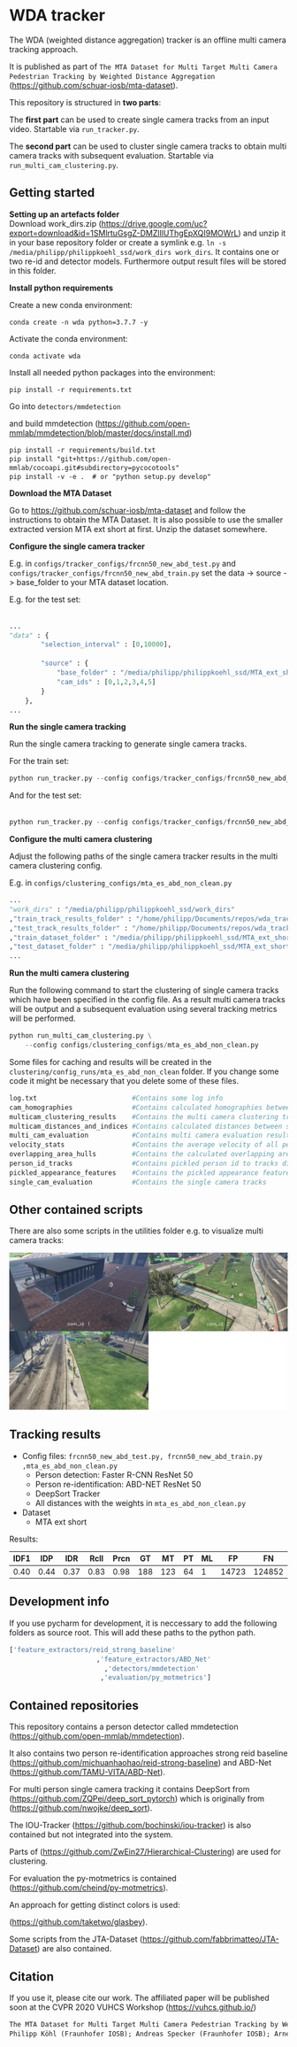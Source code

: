 # WDA tracker

The WDA (weighted distance aggregation) tracker is an offline multi camera tracking approach.

It is published as part of `The MTA Dataset for Multi Target Multi Camera Pedestrian Tracking by Weighted Distance Aggregation`
(https://github.com/schuar-iosb/mta-dataset). 


This repository is structured in **two parts**:  

 The **first part** can be used to create single camera tracks 
from an input video. Startable via `run_tracker.py`.

The **second part** can be used to cluster single camera tracks
to obtain multi camera tracks with subsequent evaluation. Startable via `run_multi_cam_clustering.py`.


## Getting started


**Setting up an artefacts folder**  
Download work_dirs.zip (https://drive.google.com/uc?export=download&id=1SMlrtuGsgZ-DMZlIlUThgEpXQI9MOWrL) and unzip it in your base repository folder or create a symlink e.g. 
`ln -s /media/philipp/philippkoehl_ssd/work_dirs work_dirs`. 
It contains one or two re-id and detector models.
Furthermore output result files will be stored in this folder.

**Install python requirements**

Create a new conda environment:

```shell script
conda create -n wda python=3.7.7 -y
```
Activate the conda environment:
```shell script
conda activate wda
```
Install all needed python packages into the environment:
```shell script
pip install -r requirements.txt
```

Go into `detectors/mmdetection`

and build mmdetection (https://github.com/open-mmlab/mmdetection/blob/master/docs/install.md)

```shell script
pip install -r requirements/build.txt
pip install "git+https://github.com/open-mmlab/cocoapi.git#subdirectory=pycocotools"
pip install -v -e .  # or "python setup.py develop"
```
 

**Download the MTA Dataset**

Go to https://github.com/schuar-iosb/mta-dataset 
and follow the instructions to obtain the MTA Dataset. It is also possible to use 
the smaller extracted version MTA ext short at first. Unzip the dataset somewhere.

**Configure the single camera tracker**

E.g. in `configs/tracker_configs/frcnn50_new_abd_test.py` and `configs/tracker_configs/frcnn50_new_abd_train.py` 
set the data -> source -> base_folder to your MTA dataset location.

E.g. for the test set:
```python

...
"data" : {
        "selection_interval" : [0,10000],

        "source" : {
            "base_folder" : "/media/philipp/philippkoehl_ssd/MTA_ext_short/test",
            "cam_ids" : [0,1,2,3,4,5]
        }
    },
...
```

**Run the single camera tracking**

Run the single camera tracking to generate single camera tracks.

For the train set:

```python
python run_tracker.py --config configs/tracker_configs/frcnn50_new_abd_train.py
```

And for the test set:

```python

python run_tracker.py --config configs/tracker_configs/frcnn50_new_abd_test.py

```


**Configure the multi camera clustering**

Adjust the following paths of the single camera tracker results in the multi camera clustering config.

E.g. in `configs/clustering_configs/mta_es_abd_non_clean.py`

```python
...
"work_dirs" : "/media/philipp/philippkoehl_ssd/work_dirs"
,"train_track_results_folder" : "/home/philipp/Documents/repos/wda_tracker/work_dirs/tracker/config_runs/frcnn50_new_abd_train/tracker_results"
,"test_track_results_folder" : "/home/philipp/Documents/repos/wda_tracker/work_dirs/tracker/config_runs/frcnn50_new_abd_test/tracker_results"
,"train_dataset_folder" : "/media/philipp/philippkoehl_ssd/MTA_ext_short/train"
,"test_dataset_folder" : "/media/philipp/philippkoehl_ssd/MTA_ext_short/test"
...
```


**Run the multi camera clustering**

Run the following command to start the clustering of single camera tracks which
have been specified in the config file. As a result multi camera tracks will be output  and 
a subsequent evaluation using several tracking metrics will be performed.

```python
python run_multi_cam_clustering.py \
    --config configs/clustering_configs/mta_es_abd_non_clean.py
```

Some files for caching and results will be created in the `clustering/config_runs/mta_es_abd_non_clean`
folder. If you change some code it might be necessary that you delete some of these files.

```python
log.txt                        #Contains some log info
cam_homographies               #Contains calculated homographies between cameras                         
multicam_clustering_results    #Contains the multi camera clustering tracks
multicam_distances_and_indices #Contains calculated distances between single camera tracks 
multi_cam_evaluation           #Contains multi camera evaluation results
velocity_stats                 #Contains the average velocity of all persons 
overlapping_area_hulls         #Contains the calculated overlapping areas between all cameras 
person_id_tracks               #Contains pickled person id to tracks dictionary 
pickled_appearance_features    #Contains the pickled appearance feature for all frames
single_cam_evaluation          #Contains the single camera tracks

```


## Other contained scripts

There are also some scripts in the utilities folder e.g. to visualize multi camera tracks:

![](readme_files/img_hid_31_oid_1934.jpg)

## Tracking results


- Config files: `frcnn50_new_abd_test.py, frcnn50_new_abd_train.py ,mta_es_abd_non_clean.py`
    - Person detection: Faster R-CNN ResNet 50 
    - Person re-identification: ABD-NET ResNet 50
    - DeepSort Tracker
    - All distances with the weights in `mta_es_abd_non_clean.py`
- Dataset
    - MTA ext short

Results:

| IDF1 | IDP  | IDR  | Rcll | Prcn | GT  | MT  | PT | ML | FP    | FN     | IDs  | FM   | MOTA | MOTP | 
|------|------|------|------|------|-----|-----|----|----|-------|--------|------|------|------|------| 
| 0.40 | 0.44 | 0.37 | 0.83 | 0.98 | 188 | 123 | 64 | 1  | 14723 | 124852 | 1846 | 7140 | 0.80 | 0.18 | 



## Development info

If you use pycharm for development, it is neccessary to add the following
folders as source root. This will add these paths to the python path.
```python
['feature_extractors/reid_strong_baseline'
                      ,'feature_extractors/ABD_Net'
                        ,'detectors/mmdetection'
                       ,'evaluation/py_motmetrics']
```


## Contained repositories

This repository contains a person detector called mmdetection
 (https://github.com/open-mmlab/mmdetection).
 
 
It also contains two person re-identification approaches strong reid baseline (https://github.com/michuanhaohao/reid-strong-baseline) and
ABD-Net (https://github.com/TAMU-VITA/ABD-Net). 
 
For multi person single camera tracking it contains DeepSort from (https://github.com/ZQPei/deep_sort_pytorch) 
which is originally from (https://github.com/nwojke/deep_sort).

The IOU-Tracker (https://github.com/bochinski/iou-tracker) is also contained but not integrated into the system.

Parts of  (https://github.com/ZwEin27/Hierarchical-Clustering) are used for clustering.

For evaluation the py-motmetrics is contained (https://github.com/cheind/py-motmetrics).

An approach for getting distinct colors is used:

(https://github.com/taketwo/glasbey).

Some scripts from the JTA-Dataset (https://github.com/fabbrimatteo/JTA-Dataset) are also contained.

## Citation

If you use it, please cite our work.
The affiliated paper will be published soon at the CVPR 2020 VUHCS Workshop (https://vuhcs.github.io/)

```latex
The MTA Dataset for Multi Target Multi Camera Pedestrian Tracking by Weighted Distance Aggregation. 
Philipp Köhl (Fraunhofer IOSB); Andreas Specker (Fraunhofer IOSB); Arne Schumann (Fraunhofer IOSB)* (Oral)
```
